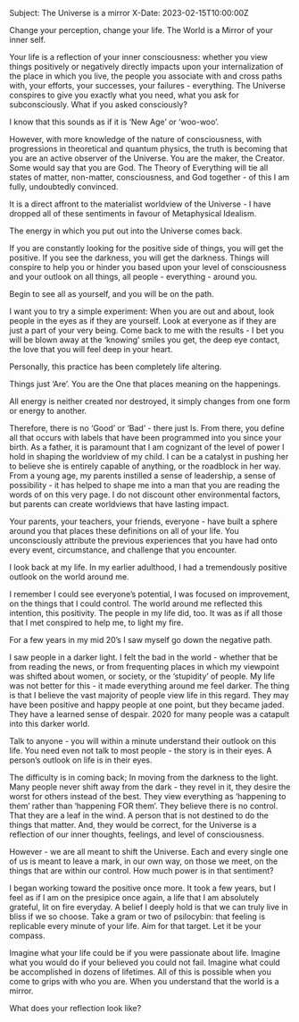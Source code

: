 Subject: The Universe is a mirror
X-Date: 2023-02-15T10:00:00Z

Change your perception, change your life. The World is a Mirror of your inner self.

Your life is a reflection of your inner consciousness: whether you view things positively or negatively directly impacts upon your internalization of the place in which you live, the people you associate with and cross paths with, your efforts, your successes, your failures - everything. The Universe conspires to give you exactly what you need, what you ask for subconsciously. What if you asked consciously?

I know that this sounds as if it is ‘New Age’ or ‘woo-woo’.

However, with more knowledge of the nature of consciousness, with progressions in theoretical and quantum physics, the truth is becoming that you are an active observer of the Universe. You are the maker, the Creator. Some would say that you are God. The Theory of Everything will tie all states of matter, non-matter, consciousness, and God together - of this I am fully, undoubtedly convinced.

It is a direct affront to the materialist worldview of the Universe - I have dropped all of these sentiments in favour of Metaphysical Idealism.

The energy in which you put out into the Universe comes back.

If you are constantly looking for the positive side of things, you will get the positive. If you see the darkness, you will get the darkness. Things will conspire to help you or hinder you based upon your level of consciousness and your outlook on all things, all people - everything - around you.

Begin to see all as yourself, and you will be on the path.

I want you to try a simple experiment: When you are out and about, look people in the eyes as if they are yourself. Look at everyone as if they are just a part of your very being. Come back to me with the results - I bet you will be blown away at the ‘knowing’ smiles you get, the deep eye contact, the love that you will feel deep in your heart.

Personally, this practice has been completely life altering.

Things just ‘Are’. You are the One that places meaning on the happenings.

All energy is neither created nor destroyed, it simply changes from one form or energy to another.

Therefore, there is no ‘Good’ or ‘Bad’ - there just Is. From there, you define all that occurs with labels that have been programmed into you since your birth. As a father, it is paramount that I am cognizant of the level of power I hold in shaping the worldview of my child. I can be a catalyst in pushing her to believe she is entirely capable of anything, or the roadblock in her way. From a young age, my parents instilled a sense of leadership, a sense of possibility - it has helped to shape me into a man that you are reading the words of on this very page. I do not discount other environmental factors, but parents can create worldviews that have lasting impact.

Your parents, your teachers, your friends, everyone - have built a sphere around you that places these definitions on all of your life. You unconsciously attribute the previous experiences that you have had onto every event, circumstance, and challenge that you encounter.

I look back at my life. In my earlier adulthood, I had a tremendously positive outlook on the world around me.

I remember I could see everyone’s potential, I was focused on improvement, on the things that I could control. The world around me reflected this intention, this positivity. The people in my life did, too. It was as if all those that I met conspired to help me, to light my fire.

For a few years in my mid 20’s I saw myself go down the negative path.

I saw people in a darker light. I felt the bad in the world - whether that be from reading the news, or from frequenting places in which my viewpoint was shifted about women, or society, or the ‘stupidity’ of people. My life was not better for this - it made everything around me feel darker. The thing is that I believe the vast majority of people view life in this regard. They may have been positive and happy people at one point, but they became jaded. They have a learned sense of despair. 2020 for many people was a catapult into this darker world.

Talk to anyone - you will within a minute understand their outlook on this life. You need even not talk to most people - the story is in their eyes. A person’s outlook on life is in their eyes.

The difficulty is in coming back; In moving from the darkness to the light. Many people never shift away from the dark - they revel in it, they desire the worst for others instead of the best. They view everything as ‘happening to them’ rather than ‘happening FOR them’. They believe there is no control. That they are a leaf in the wind. A person that is not destined to do the things that matter. And, they would be correct, for the Universe is a reflection of our inner thoughts, feelings, and level of consciousness.

However - we are all meant to shift the Universe. Each and every single one of us is meant to leave a mark, in our own way, on those we meet, on the things that are within our control. How much power is in that sentiment?

I began working toward the positive once more. It took a few years, but I feel as if I am on the presipice once again, a life that I am absolutely grateful, lit on fire everyday. A belief I deeply hold is that we can truly live in bliss if we so choose. Take a gram or two of psilocybin: that feeling is replicable every minute of your life. Aim for that target. Let it be your compass.

Imagine what your life could be if you were passionate about life. Imagine what you would do if your believed you could not fail. Imagine what could be accomplished in dozens of lifetimes. All of this is possible when you come to grips with who you are. When you understand that the world is a mirror.

What does your reflection look like?

